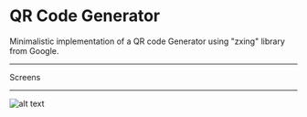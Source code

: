 # QR Code Generator
Minimalistic implementation of a QR code Generator
using "zxing" library from Google.

----------------------------------------------------

Screens

----------------------------------------------------

![alt text](https://github.com/aniov/QrCode/blob/master/src/screens/QRCode-pic.png "Screen one")



